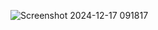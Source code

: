 ![Screenshot 2024-12-17 091817](https://github.com/user-attachments/assets/9bfe2457-9aef-4a09-afb5-286d34523395)
